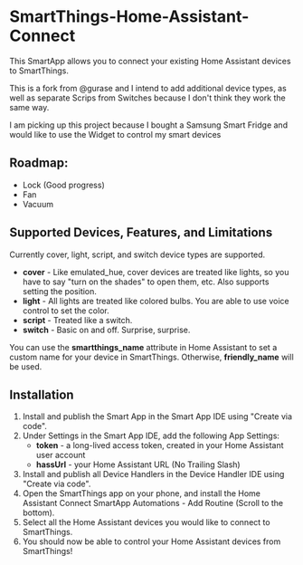 # SmartThings-Home-Assistant-Connect

This SmartApp allows you to connect your existing Home Assistant devices to SmartThings.

This is a fork from @gurase and I intend to add additional device types, as well as separate Scrips from Switches because I don't think they work the same way.

I am picking up this project because I bought a Samsung Smart Fridge and would like to use the Widget to control my smart devices

## Roadmap:
- Lock (Good progress)
- Fan
- Vacuum

## Supported Devices, Features, and Limitations
Currently cover, light, script, and switch device types are supported.

- **cover** - Like emulated_hue, cover devices are treated like lights, so you have to say "turn on the shades" to open them, etc. Also supports setting the position.
- **light** - All lights are treated like colored bulbs. You are able to use voice control to set the color.
- **script** - Treated like a switch.
- **switch** - Basic on and off. Surprise, surprise.

You can use the **smartthings_name** attribute in Home Assistant to set a custom name for your device in SmartThings. Otherwise, **friendly_name** will be used.

## Installation
1. Install and publish the Smart App in the Smart App IDE using "Create via code".
1. Under Settings in the Smart App IDE, add the following App Settings:
   - **token** - a long-lived access token, created in your Home Assistant user account
   - **hassUrl** - your Home Assistant URL (No Trailing Slash)
1. Install and publish all Device Handlers in the Device Handler IDE using "Create via code".
1. Open the SmartThings app on your phone, and install the Home Assistant Connect SmartApp Automations - Add Routine (Scroll to the bottom).
1. Select all the Home Assistant devices you would like to connect to SmartThings.
1. You should now be able to control your Home Assistant devices from SmartThings!
